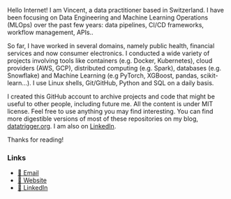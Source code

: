 Hello Internet! I am Vincent, a data practitioner based in Switzerland. I have been focusing on Data Engineering and Machine Learning Operations (MLOps) over the past few years: data pipelines, CI/CD frameworks, workflow management, APIs..

So far, I have worked in several domains, namely public health, financial services and now consumer electronics. I conducted a wide variety of projects involving tools like containers (e.g. Docker, Kubernetes), cloud providers (AWS, GCP), distributed computing (e.g. Spark), databases (e.g. Snowflake) and Machine Learning (e.g PyTorch, XGBoost, pandas, scikit-learn...). I use Linux shells, Git/GitHub, Python and SQL on a daily basis.

I created this GitHub account to archive projects and code that might be useful to other people, including future me. All the content is under MIT license. Feel free to use anything you may find interesting. You can find more digestible versions of most of these repositories on my blog, [datatrigger.org](https://www.datatrigger.org/). I am also on [LinkedIn](https://www.linkedin.com/in/datatrigger/).

Thanks for reading!

### Links

* [📧 Email](mailto:vlg.engineer@gmail.com)
* [🔗 Website](https://www.datatrigger.org)
* [🔗 LinkedIn](https://www.linkedin.com/in/datatrigger/)
